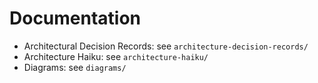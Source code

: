 # Documentation

- Architectural Decision Records: see `architecture-decision-records/`
- Architecture Haiku: see `architecture-haiku/`
- Diagrams: see `diagrams/`


